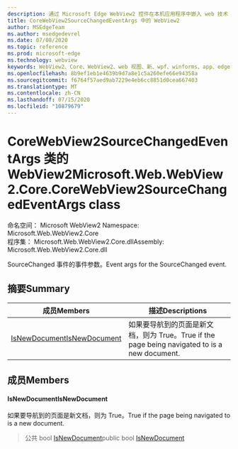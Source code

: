 ```yaml
---
description: 通过 Microsoft Edge WebView2 控件在本机应用程序中嵌入 web 技术（HTML、CSS 和 JavaScript）
title: CoreWebView2SourceChangedEventArgs 中的 WebView2
author: MSEdgeTeam
ms.author: msedgedevrel
ms.date: 07/08/2020
ms.topic: reference
ms.prod: microsoft-edge
ms.technology: webview
keywords: WebView2、Core、WebView2、web 视图、新、wpf、winforms、app、edge、CoreWebView2、CoreWebView2Controller、浏览器控件、边缘 html、、浏览器控件、边缘 html、WebView2
ms.openlocfilehash: 8b9ef1eb1e4639b9d7a8e1c5a260efe66e94358a
ms.sourcegitcommit: f6764f57aed9ab7229e4eb6cc8851d0cea667403
ms.translationtype: MT
ms.contentlocale: zh-CN
ms.lasthandoff: 07/15/2020
ms.locfileid: "10879679"
---
```

# <span data-ttu-id="4fe87-104">CoreWebView2SourceChangedEventArgs 类的 WebView2</span><span class="sxs-lookup"><span data-stu-id="4fe87-104">Microsoft.Web.WebView2.Core.CoreWebView2SourceChangedEventArgs class</span></span> 

<span data-ttu-id="4fe87-105">命名空间： Microsoft WebView2 </span><span class="sxs-lookup"><span data-stu-id="4fe87-105">Namespace: Microsoft.Web.WebView2.Core</span></span>\
<span data-ttu-id="4fe87-106">程序集： Microsoft.Web.WebView2.Core.dll</span><span class="sxs-lookup"><span data-stu-id="4fe87-106">Assembly: Microsoft.Web.WebView2.Core.dll</span></span>

<span data-ttu-id="4fe87-107">SourceChanged 事件的事件参数。</span><span class="sxs-lookup"><span data-stu-id="4fe87-107">Event args for the SourceChanged event.</span></span>

## <span data-ttu-id="4fe87-108">摘要</span><span class="sxs-lookup"><span data-stu-id="4fe87-108">Summary</span></span>

 <span data-ttu-id="4fe87-109">成员</span><span class="sxs-lookup"><span data-stu-id="4fe87-109">Members</span></span>                        | <span data-ttu-id="4fe87-110">描述</span><span class="sxs-lookup"><span data-stu-id="4fe87-110">Descriptions</span></span>
--------------------------------|---------------------------------------------
[<span data-ttu-id="4fe87-111">IsNewDocument</span><span class="sxs-lookup"><span data-stu-id="4fe87-111">IsNewDocument</span></span>](#isnewdocument) | <span data-ttu-id="4fe87-112">如果要导航到的页面是新文档，则为 True。</span><span class="sxs-lookup"><span data-stu-id="4fe87-112">True if the page being navigated to is a new document.</span></span>

## <span data-ttu-id="4fe87-113">成员</span><span class="sxs-lookup"><span data-stu-id="4fe87-113">Members</span></span>

#### <span data-ttu-id="4fe87-114">IsNewDocument</span><span class="sxs-lookup"><span data-stu-id="4fe87-114">IsNewDocument</span></span> 

<span data-ttu-id="4fe87-115">如果要导航到的页面是新文档，则为 True。</span><span class="sxs-lookup"><span data-stu-id="4fe87-115">True if the page being navigated to is a new document.</span></span>

> <span data-ttu-id="4fe87-116">公共 bool [IsNewDocument](#isnewdocument)</span><span class="sxs-lookup"><span data-stu-id="4fe87-116">public bool [IsNewDocument](#isnewdocument)</span></span>

